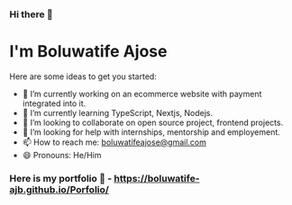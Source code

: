 ### Hi there 👋


# I'm Boluwatife Ajose

 Here are some ideas to get you started:

- 🔭 I’m currently working on an ecommerce website with payment integrated into it.
- 🌱 I’m currently learning TypeScript, Nextjs, Nodejs.
- 👯 I’m looking to collaborate on open source project, frontend projects.
- 🤔 I’m looking for help with internships, mentorship and employement.
- 📫 How to reach me: boluwatifeajose@gmail.com
- 😄 Pronouns: He/Him

### Here is my portfolio 💼 - https://boluwatife-ajb.github.io/Porfolio/
